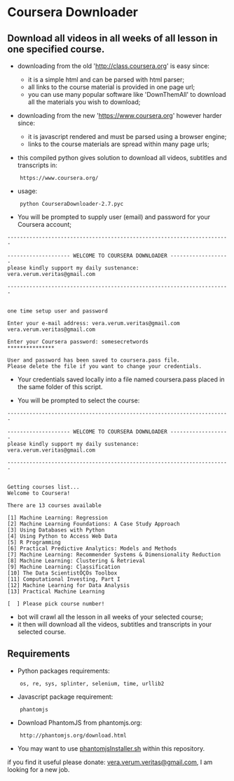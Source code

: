 # Coursera Downloader

## Download all videos in all weeks of all lesson in one specified course.

- downloading from the old 'http://class.coursera.org' is easy since:
    - it is a simple html and can be parsed with html parser;
    - all links to the course material is provided in one page url;
    - you can use many popular software like 'DownThemAll' to download all the materials you wish to download;

- downloading from the new 'https://www.coursera.org' however harder since:
    - it is javascript rendered and must be parsed using a browser engine;
    - links to the course materials are spread within many page urls;

- this compiled python gives solution to download all videos, subtitles and transcripts in:
```
    https://www.coursera.org/
```
- usage:
```
    python CourseraDownloader-2.7.pyc
```
- You will be prompted to supply user (email) and password for your Coursera account;
```
-----------------------------------------------------------------------

-------------------- WELCOME TO COURSERA DOWNLOADER -------------------
please kindly support my daily sustenance: vera.verum.veritas@gmail.com

-----------------------------------------------------------------------


one time setup user and password

Enter your e-mail address: vera.verum.veritas@gmail.com
vera.verum.veritas@gmail.com

Enter your Coursera password: somesecretwords
***************

User and password has been saved to coursera.pass file.
Please delete the file if you want to change your credentials.

```
- Your credentials saved locally into a file named coursera.pass placed in the same folder of this script.

- You will be prompted to select the course:
```
-----------------------------------------------------------------------

-------------------- WELCOME TO COURSERA DOWNLOADER -------------------
please kindly support my daily sustenance: vera.verum.veritas@gmail.com

-----------------------------------------------------------------------


Getting courses list...
Welcome to Coursera!

There are 13 courses available

[1] Machine Learning: Regression
[2] Machine Learning Foundations: A Case Study Approach
[3] Using Databases with Python
[4] Using Python to Access Web Data
[5] R Programming
[6] Practical Predictive Analytics: Models and Methods
[7] Machine Learning: Recommender Systems & Dimensionality Reduction
[8] Machine Learning: Clustering & Retrieval
[9] Machine Learning: Classification
[10] The Data ScientistÔÇÖs Toolbox
[11] Computational Investing, Part I
[12] Machine Learning for Data Analysis
[13] Practical Machine Learning

[  ] Please pick course number!
```
- bot will crawl all the lesson in all weeks of your selected course;
- it then will download all the videos, subtitles and transcripts in your selected course.

## Requirements
- Python packages requirements:
```
    os, re, sys, splinter, selenium, time, urllib2
```

- Javascript package requirement:
```
    phantomjs
```

- Download PhantomJS from phantomjs.org:
```
    http://phantomjs.org/download.html
```

- You may want to use [phantomjsInstaller.sh](phantomjsInstaller.sh) within this repository.

if you find it useful please donate: vera.verum.veritas@gmail.com, I am looking for a new job.
